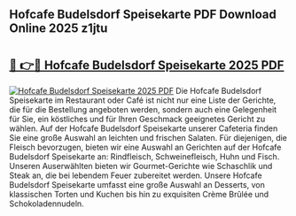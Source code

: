 ## Hofcafe Budelsdorf Speisekarte PDF Download Online 2025 z1jtu

# <h2><a href="http://gcalsi.nevu.top/?p=Hofcafe+Budelsdorf+Speisekarte">🔗 👉🔴 Hofcafe Budelsdorf Speisekarte 2025 PDF</a></h2>

[![Hofcafe Budelsdorf Speisekarte 2025 PDF](https://i.imgur.com/dBaPXMq.png)](http://gcalsi.nevu.top/?p=Hofcafe+Budelsdorf+Speisekarte)
Die Hofcafe Budelsdorf Speisekarte im Restaurant oder Café ist nicht nur eine Liste der Gerichte, die für die Bestellung angeboten werden, sondern auch eine Gelegenheit für Sie, ein köstliches und für Ihren Geschmack geeignetes Gericht zu wählen. Auf der Hofcafe Budelsdorf Speisekarte unserer Cafeteria finden Sie eine große Auswahl an leichten und frischen Salaten. Für diejenigen, die Fleisch bevorzugen, bieten wir eine Auswahl an Gerichten auf der Hofcafe Budelsdorf Speisekarte an: Rindfleisch, Schweinefleisch, Huhn und Fisch. Unseren Auserwählten bieten wir Gourmet-Gerichte wie Schaschlik und Steak an, die bei lebendem Feuer zubereitet werden. Unsere Hofcafe Budelsdorf Speisekarte umfasst eine große Auswahl an Desserts, von klassischen Torten und Kuchen bis hin zu exquisiten Crème Brûlée und Schokoladennudeln.
